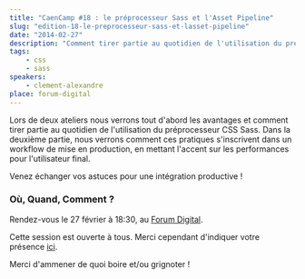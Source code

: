 ```yaml
---
title: "CaenCamp #18 : le préprocesseur Sass et l'Asset Pipeline"
slug: "edition-18-le-preprocesseur-sass-et-lasset-pipeline"
date: "2014-02-27"
description: "Comment tirer partie au quotidien de l'utilisation du préprocesseur CSS Sass."
tags:
    - css
    - sass
speakers:
    - clement-alexandre
place: forum-digital
---
```


Lors de deux ateliers nous verrons tout d'abord les avantages et comment tirer partie au quotidien
de l'utilisation du préprocesseur CSS Sass. Dans la deuxième partie, nous verrons comment ces
pratiques s'inscrivent dans un workflow de mise en production, en mettant l'accent sur les
performances pour l'utilisateur final.

Venez échanger vos astuces pour une intégration productive !

### Où, Quand, Comment ?

Rendez-vous le 27 février à 18:30, au [Forum Digital](http://forum-digital.fr).

Cette session est ouverte à tous. Merci cependant d'indiquer votre présence
[ici](https://docs.google.com/forms/d/1tvKL-H9H5IH6E87gJTdmlDDOW6M5Ut6FsrBdSIXa9q0/viewform).

Merci d'ammener de quoi boire et/ou grignoter !
